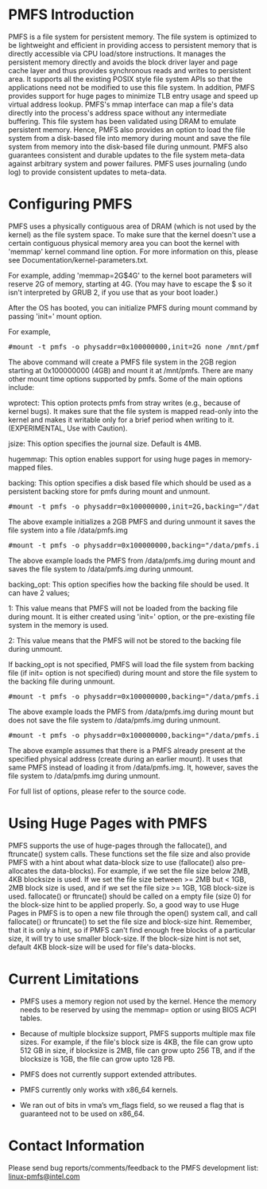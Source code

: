 
PMFS Introduction
=================

PMFS is a file system for persistent memory. The file system is optimized to be
lightweight and efficient in providing access to persistent memory that is
directly accessible via CPU load/store instructions. It manages the persistent
memory directly and avoids the block driver layer and page cache layer and thus
provides synchronous reads and writes to persistent area. It supports all the
existing POSIX style file system APIs so that the applications need not be
modified to use this file system. In addition, PMFS provides support for huge
pages to minimize TLB entry usage and speed up virtual address lookup. PMFS's
mmap interface can map a file's data directly into the process's address space
without any intermediate buffering. This file system has been validated using
DRAM to emulate persistent memory. Hence, PMFS also provides an option to load
the file system from a disk-based file into memory during mount and save the
file system from memory into the disk-based file during unmount. PMFS also
guarantees consistent and durable updates to the file system meta-data against
arbitrary system and power failures. PMFS uses journaling (undo log) to provide
consistent updates to meta-data.


Configuring PMFS
================

PMFS uses a physically contiguous area of DRAM (which is not used by the
kernel) as the file system space. To make sure that the kernel doesn't use a
certain contiguous physical memory area you can boot the kernel with 'memmap'
kernel command line option.  For more information on this, please see
Documentation/kernel-parameters.txt.

For example, adding 'memmap=2G$4G' to the kernel boot parameters will reserve
2G of memory, starting at 4G.  (You may have to escape the $ so it isn't
interpreted by GRUB 2, if you use that as your boot loader.)

After the OS has booted, you can initialize PMFS during mount command by
passing 'init=' mount option.

For example,

<pre>#mount -t pmfs -o physaddr=0x100000000,init=2G none /mnt/pmfs</pre>

The above command will create a PMFS file system in the 2GB region starting at
0x100000000 (4GB) and mount it at /mnt/pmfs.  There are many other mount time
options supported by pmfs. Some of the main options include:

wprotect: This option protects pmfs from stray writes (e.g., because of kernel
bugs). It makes sure that the file system is mapped read-only into the kernel
and makes it writable only for a brief period when writing to it. (EXPERIMENTAL,
Use with Caution).  

jsize: This option specifies the journal size. Default is 4MB.

hugemmap: This option enables support for using huge pages in memory-mapped
files.  

backing: This option specifies a disk based file which should be used as a
persistent backing store for pmfs during mount and unmount.

<pre>#mount -t pmfs -o physaddr=0x100000000,init=2G,backing="/data/pmfs.img" none /mnt/pmfs</pre>

The above example initializes a 2GB PMFS and during unmount it saves the file
system into a file /data/pmfs.img

<pre>#mount -t pmfs -o physaddr=0x100000000,backing="/data/pmfs.img" none /mnt/pmfs</pre>

The above example loads the PMFS from /data/pmfs.img during mount and saves
the file system to /data/pmfs.img during unmount.

backing_opt: This option specifies how the backing file should be used. It can
have 2 values;

1: This value means that PMFS will not be loaded from the backing file during
mount. It is either created using 'init=' option, or the pre-existing file
system in the memory is used.

2: This value means that the PMFS will not be stored to the backing file during
unmount.

If backing_opt is not specified, PMFS will load the file system from backing
file (if init= option is not specified) during mount and store the file system
to the backing file during unmount.

<pre>#mount -t pmfs -o physaddr=0x100000000,backing="/data/pmfs.img",backing_opt=2 none /mnt/pmfs</pre>

The above example loads the PMFS from /data/pmfs.img during mount but does not
save the file system to /data/pmfs.img during unmount.

<pre>#mount -t pmfs -o physaddr=0x100000000,backing="/data/pmfs.img",backing_opt=1 none /mnt/pmfs</pre>

The above example assumes that there is a PMFS already present at the specified
physical address (create during an earlier mount). It uses that same PMFS
instead of loading it from /data/pmfs.img. It, however, saves the file system
to /data/pmfs.img during unmount. 

For full list of options, please refer to the source code. 


Using Huge Pages with PMFS 
==========================

PMFS supports the use of huge-pages through the fallocate(), and ftruncate()
system calls. These functions set the file size and also provide PMFS with a
hint about what data-block size to use (fallocate() also pre-allocates the
data-blocks).  For example, if we set the file size below 2MB, 4KB blocksize is
used.  If we set the file size between >= 2MB but < 1GB, 2MB block size is used,
and if we set the file size >= 1GB, 1GB block-size is used.  fallocate() or
ftruncate() should be called on a empty file (size 0) for the block-size hint
to be applied properly. So, a good way to use Huge Pages in PMFS is to open a
new file through the open() system call, and call fallocate() or ftruncate() to
set the file size and block-size hint.  Remember, that it is only a hint, so if
PMFS can't find enough free blocks of a particular size, it will try to use
smaller block-size.  If the block-size hint is not set, default 4KB block-size
will be used for file's data-blocks.


Current Limitations
===================

* PMFS uses a memory region not used by the kernel. Hence the memory needs to
be reserved by using the memmap= option or using BIOS ACPI tables.

* Because of multiple blocksize support, PMFS supports multiple max file
sizes. For example, if the file's block size is 4KB, the file can grow upto
512 GB in size, if blocksize is 2MB, file can grow upto 256 TB, and if the
blocksize is 1GB, the file can grow upto 128 PB.

* PMFS does not currently support extended attributes.

* PMFS currently only works with x86_64 kernels.

* We ran out of bits in vma’s vm_flags field, so we reused a flag that is
guaranteed not to be used on x86_64.


Contact Information
=====================

Please send bug reports/comments/feedback to the PMFS development
list: linux-pmfs@intel.com
